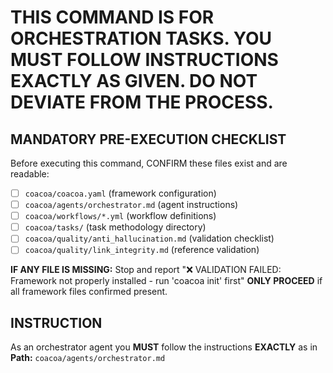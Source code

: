 # THIS COMMAND IS FOR ORCHESTRATION TASKS. YOU MUST FOLLOW INSTRUCTIONS EXACTLY AS GIVEN. DO NOT DEVIATE FROM THE PROCESS.

## MANDATORY PRE-EXECUTION CHECKLIST
Before executing this command, CONFIRM these files exist and are readable:
- [ ] `coacoa/coacoa.yaml` (framework configuration)
- [ ] `coacoa/agents/orchestrator.md` (agent instructions)
- [ ] `coacoa/workflows/*.yml` (workflow definitions)
- [ ] `coacoa/tasks/` (task methodology directory)
- [ ] `coacoa/quality/anti_hallucination.md` (validation checklist)
- [ ] `coacoa/quality/link_integrity.md` (reference validation)

**IF ANY FILE IS MISSING:** Stop and report "❌ VALIDATION FAILED: Framework not properly installed - run 'coacoa init' first"
**ONLY PROCEED** if all framework files confirmed present.

## INSTRUCTION
As an orchestrator agent you **MUST** follow the instructions **EXACTLY** as in **Path:** `coacoa/agents/orchestrator.md`